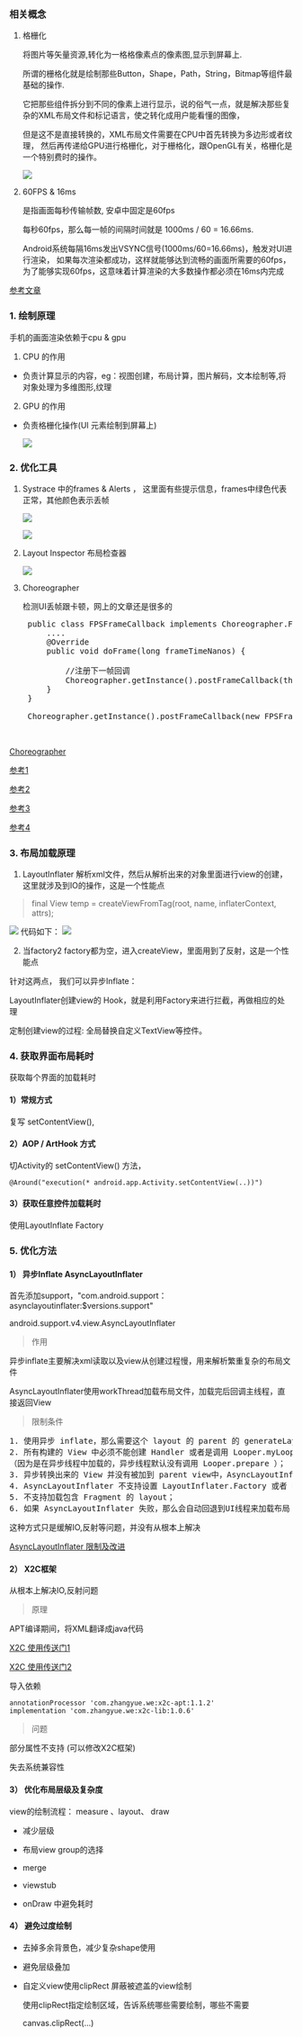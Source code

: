 
### 相关概念
1. 格栅化

    将图片等矢量资源,转化为一格格像素点的像素图,显示到屏幕上.
    
    所谓的栅格化就是绘制那些Button，Shape，Path，String，Bitmap等组件最基础的操作.
    
    它把那些组件拆分到不同的像素上进行显示，说的俗气一点，就是解决那些复杂的XML布局文件和标记语言，使之转化成用户能看懂的图像，
    
    但是这不是直接转换的，XML布局文件需要在CPU中首先转换为多边形或者纹理，
    然后再传递给GPU进行格栅化，对于栅格化，跟OpenGL有关，格栅化是一个特别费时的操作。

    ![](https://github.com/fumeidonga/markdownPic/blob/master/performance/geshanhua.png?raw=true)

2. 60FPS  &  16ms

    是指画面每秒传输帧数, 安卓中固定是60fps
    
    每秒60fps，那么每一帧的间隔时间就是 1000ms / 60 = 16.66ms.
    
    Android系统每隔16ms发出VSYNC信号(1000ms/60=16.66ms)，触发对UI进行渲染， 如果每次渲染都成功，这样就能够达到流畅的画面所需要的60fps，为了能够实现60fps，这意味着计算渲染的大多数操作都必须在16ms内完成

[参考文章](https://www.jianshu.com/p/71cba1711de0)

### 1. 绘制原理

   手机的画面渲染依赖于cpu & gpu

1. CPU 的作用

* 负责计算显示的内容，eg：视图创建，布局计算，图片解码，文本绘制等,将对象处理为多维图形,纹理

2. GPU 的作用

* 负责格栅化操作(UI 元素绘制到屏幕上)

    ![](https://github.com/fumeidonga/markdownPic/blob/master/performance/xuanran.png?raw=true)

### 2. 优化工具
1. Systrace 中的frames & Alerts ， 这里面有些提示信息，frames中绿色代表正常，其他颜色表示丢帧

    ![](https://github.com/fumeidonga/markdownPic/blob/master/performance/systrace_frames.png?raw=true)


    ![](https://github.com/fumeidonga/markdownPic/blob/master/performance/systrae_alerts.png?raw=true)

2. Layout Inspector 布局检查器

    ![](https://github.com/fumeidonga/markdownPic/blob/master/performance/layoutinstract.png?raw=true)

3. Choreographer

    检测UI丢帧跟卡顿，网上的文章还是很多的

	<pre>
	public class FPSFrameCallback implements Choreographer.FrameCallback {
	    ....
	    @Override
	    public void doFrame(long frameTimeNanos) {
	        
	        //注册下一帧回调
	        Choreographer.getInstance().postFrameCallback(this);
	    }
	}
	
	Choreographer.getInstance().postFrameCallback(new FPSFrameCallback(System.nanoTime()));
	
	</pre>


[Choreographer](https://developer.android.com/reference/android/view/Choreographer)

[参考1](https://zhuanlan.zhihu.com/p/22239486)

[参考2](https://www.jianshu.com/p/dd32ec35db1d)

[参考3](https://blog.csdn.net/yangwen123/article/details/39518923)

[参考4](https://juejin.im/entry/58c83f3f8ac247072018d926)


### 3. 布局加载原理

1. LayoutInflater 解析xml文件，然后从解析出来的对象里面进行view的创建，
这里就涉及到IO的操作，这是一个性能点

>  final View temp = createViewFromTag(root, name, inflaterContext, attrs);

   ![](https://github.com/fumeidonga/markdownPic/blob/master/performance/createviw1.png?raw=true)
    代码如下：
   ![](https://github.com/fumeidonga/markdownPic/blob/master/performance/createveiw.png?raw=true)

2. 当factory2 factory都为空，进入createView，里面用到了反射，这是一个性能点

针对这两点， 我们可以异步Inflate：

 LayoutInflater创建view的 Hook，就是利用Factory来进行拦截，再做相应的处理

 定制创建view的过程: 全局替换自定义TextView等控件。


### 4. 获取界面布局耗时

获取每个界面的加载耗时

#### 1）常规方式
复写 setContentView(), 


#### 2）AOP / ArtHook 方式
   切Activity的 setContentView() 方法，

    @Around("execution(* android.app.Activity.setContentView(..))")

#### 3）获取任意控件加载耗时
   使用LayoutInflate Factory


### 5. 优化方法
#### 1） 异步Inflate AsyncLayoutInflater
首先添加support，"com.android.support：asynclayoutinflater:$versions.support"

android.support.v4.view.AsyncLayoutInflater
> 作用

异步inflate主要解决xml读取以及view从创建过程慢，用来解析繁重复杂的布局文件

AsyncLayoutInflater使用workThread加载布局文件，加载完后回调主线程，直接返回View

> 限制条件
<pre>
1. 使用异步 inflate，那么需要这个 layout 的 parent 的 generateLayoutParams 函数是线程安全的；
2. 所有构建的 View 中必须不能创建 Handler 或者是调用 Looper.myLooper；
（因为是在异步线程中加载的，异步线程默认没有调用 Looper.prepare ）；
3. 异步转换出来的 View 并没有被加到 parent view中，AsyncLayoutInflater 是调用了 LayoutInflater.inflate(int, ViewGroup, false)，因此如果需要加到 parent view 中，就需要我们自己手动添加；
4. AsyncLayoutInflater 不支持设置 LayoutInflater.Factory 或者 LayoutInflater.Factory2；
5. 不支持加载包含 Fragment 的 layout；
6. 如果 AsyncLayoutInflater 失败，那么会自动回退到UI线程来加载布局；</pre>

   这种方式只是缓解IO,反射等问题，并没有从根本上解决

[AsyncLayoutInflater 限制及改进](https://www.jianshu.com/p/f0c0eda06ae4)


#### 2） X2C框架
从根本上解决IO,反射问题

> 原理

APT编译期间，将XML翻译成java代码

 [X2C 使用传送门1](https://www.jianshu.com/p/c1b9ce20ceb3)

 [X2C 使用传送门2](https://github.com/iReaderAndroid/X2C/blob/master/README_CN.md)

导入依赖

    annotationProcessor 'com.zhangyue.we:x2c-apt:1.1.2'
    implementation 'com.zhangyue.we:x2c-lib:1.0.6'

> 问题

部分属性不支持 (可以修改X2C框架)

失去系统兼容性


#### 3） 优化布局层级及复杂度

view的绘制流程： measure 、layout、 draw

* 减少层级

* 布局view group的选择

* merge

* viewstub

* onDraw 中避免耗时



#### 4） 避免过度绘制

* 去掉多余背景色，减少复杂shape使用

* 避免层级叠加

* 自定义view使用clipRect 屏蔽被遮盖的view绘制

    使用clipRect指定绘制区域，告诉系统哪些需要绘制，哪些不需要

    canvas.clipRect(...)